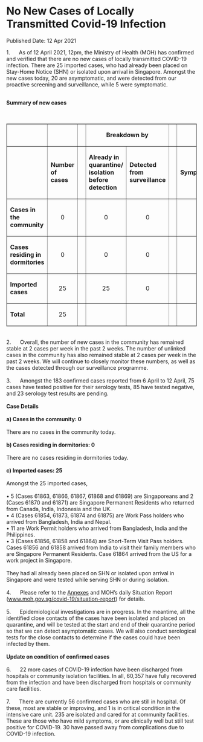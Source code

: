 <html>
    <meta http-equiv="Content-Type" content="text/html; charset=utf-8"/>
    <meta charset="utf-8"/>
    <title>No New Cases of Locally Transmitted Covid-19 Infection</title>
    <body><h1>No New Cases of Locally Transmitted Covid-19 Infection</h1>
    <p>Published Date: 12 Apr 2021</p> 1.&nbsp; &nbsp; &nbsp; As of 12 April 2021, 12pm, the Ministry of Health (MOH) has confirmed and verified that there are no new cases of locally transmitted COVID-19 infection. There are 25 imported cases, who had already been placed on Stay-Home Notice (SHN) or isolated upon arrival in Singapore. Amongst the new cases today, 20 are asymptomatic, and were detected from our proactive screening and surveillance, while 5 were symptomatic.<br><br><p><strong>Summary of new cases</strong></p> <p>&nbsp;</p> <table border="1" cellspacing="0" cellpadding="0" width="907"> <tbody><tr> <td width="194"> <p align="right">&nbsp;</p> </td> <td width="90"> <p>&nbsp;</p> </td> <td width="24" valign="top"> <p>&nbsp;</p> </td> <td width="288" colspan="2"> <p align="center"><strong>Breakdown by</strong></p> </td> <td width="24" valign="top"> <p>&nbsp;</p> </td> <td width="288" colspan="2"> <p align="center"><strong>Breakdown by</strong></p> </td> </tr> <tr> <td width="194"> <p align="right">&nbsp;</p> </td> <td width="90"> <p><strong>Number of cases</strong></p> </td> <td width="24" valign="top"> <p>&nbsp;</p> </td> <td width="144"> <p><strong>Already in quarantine/ isolation before detection</strong></p> </td> <td width="144"> <p><strong>Detected from surveillance</strong></p> </td> <td width="24" valign="top"> <p>&nbsp;</p> </td> <td width="144"> <p><strong>Symptomatic</strong></p> </td> <td width="144"> <p><strong>Asymptomatic</strong></p> </td> </tr> <tr> <td width="194"> <p><strong>Cases in the community</strong></p> </td> <td width="90"> <p align="center">0</p> </td> <td width="24" valign="top"> <p align="center">&nbsp;</p> </td> <td width="144"> <p align="center">0</p> </td> <td width="144"> <p align="center">0</p> </td> <td width="24" valign="top"> <p align="center">&nbsp;</p> </td> <td width="144"> <p align="center">0</p> </td> <td width="144"> <p align="center">0</p> </td> </tr> <tr> <td width="194"> <p><strong>Cases residing in dormitories</strong></p> </td> <td width="90"> <p align="center">0</p> </td> <td width="24" valign="top"> <p align="center">&nbsp;</p> </td> <td width="144"> <p align="center">0</p> </td> <td width="144"> <p align="center">0</p> </td> <td width="24" valign="top"> <p align="center">&nbsp;</p> </td> <td width="144"> <p align="center">0</p> </td> <td width="144"> <p align="center">0</p> </td> </tr> <tr> <td width="194"> <p><strong>Imported cases</strong></p> </td> <td width="90"> <p align="center">25</p> </td> <td width="24" valign="top"> <p align="center">&nbsp;</p> </td> <td width="144"> <p align="center">25</p> </td> <td width="144"> <p align="center">0</p> </td> <td width="24" valign="top"> <p align="center">&nbsp;</p> </td> <td width="144"> <p align="center">5</p> </td> <td width="144"> <p align="center">20</p> </td> </tr> <tr> <td width="194"> <p><strong>Total</strong></p> </td> <td width="90"> <p align="center">25</p> </td> <td width="24" valign="top"> <p align="center">&nbsp;</p> </td> <td width="144"> <p align="center">&nbsp;</p> </td> <td width="144"> <p align="center">&nbsp;</p> </td> <td width="24" valign="top"> <p align="center">&nbsp;</p> </td> <td width="144"> <p align="center">&nbsp;</p> </td> <td width="144"> <p align="center">&nbsp;</p> </td> </tr> </tbody></table> <p><br>2.&nbsp; &nbsp; &nbsp; Overall, the number of new cases in the community has remained stable at 2 cases per week in the past 2 weeks. The number of unlinked cases in the community has also remained stable at 2 cases per week in the past 2 weeks. We will continue to closely monitor these numbers, as well as the cases detected through our surveillance programme.<br><br>3.&nbsp; &nbsp; &nbsp; Amongst the 183 confirmed cases reported from 6 April to 12 April, 75 cases have tested positive for their serology tests, 85 have tested negative, and 23 serology test results are pending.<br><br><strong>Case Details<br><br>a) Cases in the community: 0</strong><br><br>There are no cases in the community today.&nbsp;<br><br><strong>b) Cases residing in dormitories: 0</strong><br><br>There are no cases residing in dormitories today.&nbsp;<br><br><strong>c) Imported cases: 25</strong><br><br>Amongst the 25 imported cases,&nbsp;<br><br>• 5 (Cases 61863, 61866, 61867, 61868 and 61869) are Singaporeans and 2 (Cases 61870 and 61871) are Singapore Permanent Residents who returned from Canada, India, Indonesia and the UK.<br>• 4 (Cases 61854, 61873, 61874 and 61875) are Work Pass holders who arrived from Bangladesh, India and Nepal.<br>• 11 are Work Permit holders who arrived from Bangladesh, India and the Philippines.<br>• 3 (Cases 61856, 61858 and 61864) are Short-Term Visit Pass holders. Cases 61856 and 61858 arrived from India to visit their family members who are Singapore Permanent Residents. Case 61864 arrived from the US for a work project in Singapore.&nbsp;<br><br>They had all already been placed on SHN or isolated upon arrival in Singapore and were tested while serving SHN or during isolation.&nbsp;<br><br>4.&nbsp; &nbsp; &nbsp; Please refer to the <a href="/docs/librariesprovider5/pressroom/press-releases/annexes---12-apr-2021.pdf?sfvrsn=7cffaa3d_2" title="Annexes">Annexes</a>&nbsp;and MOH’s daily Situation Report (<a href="https://www.moh.gov.sg/covid-19/situation-report" title="" class="" target="">www.moh.gov.sg/covid-19/situation-report</a>) for details.&nbsp;<br><br>5.&nbsp; &nbsp; &nbsp; Epidemiological investigations are in progress. In the meantime, all the identified close contacts of the cases have been isolated and placed on quarantine, and will be tested at the start and end of their quarantine period so that we can detect asymptomatic cases. We will also conduct serological tests for the close contacts to determine if the cases could have been infected by them.<br><br><strong>Update on condition of confirmed cases</strong><br><br>6.&nbsp; &nbsp; &nbsp; 22 more cases of COVID-19 infection have been discharged from hospitals or community isolation facilities. In all, 60,357 have fully recovered from the infection and have been discharged from hospitals or community care facilities.<br><br>7.&nbsp; &nbsp; &nbsp; There are currently 56 confirmed cases who are still in hospital. Of these, most are stable or improving, and 1 is in critical condition in the intensive care unit. 235 are isolated and cared for at community facilities. These are those who have mild symptoms, or are clinically well but still test positive for COVID-19. 30 have passed away from complications due to COVID-19 infection.</p></body>
</html>